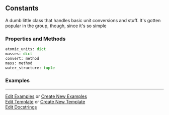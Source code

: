 ## <a id="RynLib.RynUtils.Constants.Constants">Constants</a>
A dumb little class that handles basic unit conversions and stuff.
It's gotten popular in the group, though, since it's so simple

### Properties and Methods
```python
atomic_units: dict
masses: dict
convert: method
mass: method
water_structure: tuple
```


### Examples


___

[Edit Examples](https://github.com/McCoyGroup/References/edit/gh-pages/Documentation/examples/RynLib/RynUtils/Constants/Constants.md) or 
[Create New Examples](https://github.com/McCoyGroup/References/new/gh-pages/?filename=Documentation/examples/RynLib/RynUtils/Constants/Constants.md) <br/>
[Edit Template](https://github.com/McCoyGroup/References/edit/gh-pages/Documentation/templates/RynLib/RynUtils/Constants/Constants.md) or 
[Create New Template](https://github.com/McCoyGroup/References/new/gh-pages/?filename=Documentation/templates/RynLib/RynUtils/Constants/Constants.md) <br/>
[Edit Docstrings](https://github.com/McCoyGroup/RynLib/edit/master/RynUtils/Constants.py?message=Update%20Docs)